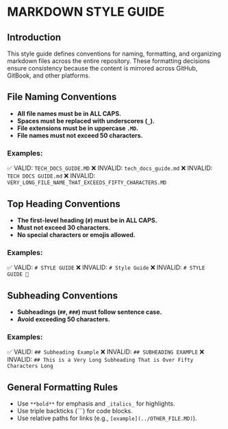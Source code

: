 # MARKDOWN STYLE GUIDE

## Introduction
This style guide defines conventions for naming, formatting, and organizing markdown files across the entire repository. These formatting decisions ensure consistency because the content is mirrored across GitHub, GitBook, and other platforms.

## File Naming Conventions
- **All file names must be in ALL CAPS.**
- **Spaces must be replaced with underscores (`_`).**
- **File extensions must be in uppercase `.MD`.**
- **File names must not exceed 50 characters.**

### Examples:
✅ VALID: `TECH_DOCS_GUIDE.MD`
❌ INVALID: `tech_docs_guide.md`
❌ INVALID: `TECH DOCS GUIDE.md`
❌ INVALID: `VERY_LONG_FILE_NAME_THAT_EXCEEDS_FIFTY_CHARACTERS.MD`

## Top Heading Conventions
- **The first-level heading (`#`) must be in ALL CAPS.**
- **Must not exceed 30 characters.**
- **No special characters or emojis allowed.**

### Examples:
✅ VALID: `# STYLE GUIDE`
❌ INVALID: `# Style Guide`
❌ INVALID: `# STYLE GUIDE 🚀`

## Subheading Conventions
- **Subheadings (`##`, `###`) must follow sentence case.**
- **Avoid exceeding 50 characters.**

### Examples:
✅ VALID: `## Subheading Example`
❌ INVALID: `## SUBHEADING EXAMPLE`
❌ INVALID: `## This is a Very Long Subheading That is Over Fifty Characters Long`

## General Formatting Rules
- Use `**bold**` for emphasis and `_italics_` for highlights.
- Use triple backticks (```) for code blocks.
- Use relative paths for links (e.g., `[example](../OTHER_FILE.MD)`).

